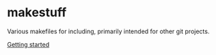 # makestuff

Various makefiles for including, primarily intended for other git projects.

[Getting started](start.md)
